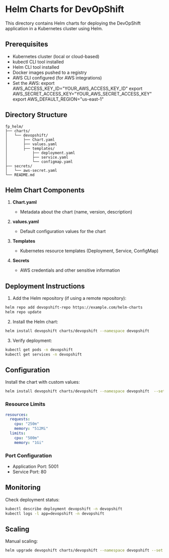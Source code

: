 # Helm Charts for DevOpShift

This directory contains Helm charts for deploying the DevOpShift application in a Kubernetes cluster using Helm.

## Prerequisites

- Kubernetes cluster (local or cloud-based)
- kubectl CLI tool installed
- Helm CLI tool installed
- Docker images pushed to a registry
- AWS CLI configured (for AWS integrations)
- Set the AWS:
export AWS_ACCESS_KEY_ID="YOUR_AWS_ACCESS_KEY_ID"
export AWS_SECRET_ACCESS_KEY="YOUR_AWS_SECRET_ACCESS_KEY"
export AWS_DEFAULT_REGION="us-east-1"


## Directory Structure

```
fp_helm/
├── charts/
│   └── devopshift/
│       ├── Chart.yaml
│       ├── values.yaml
│       ├── templates/
│           ├── deployment.yaml
│           ├── service.yaml
│           └── configmap.yaml
├── secrets/
│   └── aws-secret.yaml
└── README.md
```

## Helm Chart Components

1. **Chart.yaml**
   - Metadata about the chart (name, version, description)

2. **values.yaml**
   - Default configuration values for the chart

3. **Templates**
   - Kubernetes resource templates (Deployment, Service, ConfigMap)

4. **Secrets**
   - AWS credentials and other sensitive information

## Deployment Instructions

1. Add the Helm repository (if using a remote repository):
```bash
helm repo add devopshift-repo https://example.com/helm-charts
helm repo update
```

2. Install the Helm chart:
```bash
helm install devopshift charts/devopshift --namespace devopshift
```

3. Verify deployment:
```bash
kubectl get pods -n devopshift
kubectl get services -n devopshift
```

## Configuration

Install the chart with custom values:
```bash
helm install devopshift charts/devopshift --namespace devopshift  --set aws.accessKeyId=$AWS_ACCESS_KEY_ID   --set aws.secretAccessKey=$AWS_SECRET_ACCESS_KEY
```

### Resource Limits
```yaml
resources:
  requests:
    cpu: "250m"
    memory: "512Mi"
  limits:
    cpu: "500m"
    memory: "1Gi"
```

### Port Configuration
- Application Port: 5001
- Service Port: 80

## Monitoring

Check deployment status:
```bash
kubectl describe deployment devopshift -n devopshift
kubectl logs -l app=devopshift -n devopshift
```

## Scaling

Manual scaling:
```bash
helm upgrade devopshift charts/devopshift --namespace devopshift --set replicaCount=5
```
